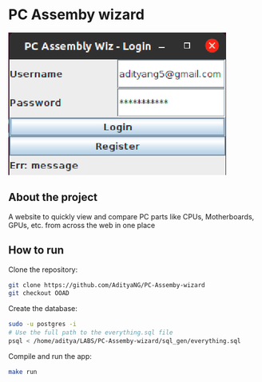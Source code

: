 # PC Assemby wizard

<img src="media/java_login.png">

## About the project

A website to quickly view and compare PC parts like CPUs, Motherboards, GPUs, etc. from across the web in one place

## How to run

Clone the repository:

```bash
git clone https://github.com/AdityaNG/PC-Assemby-wizard
git checkout OOAD
```

Create the database:

```bash
sudo -u postgres -i
# Use the full path to the everything.sql file
psql < /home/aditya/LABS/PC-Assemby-wizard/sql_gen/everything.sql
```

Compile and run the app:

```bash
make run
```